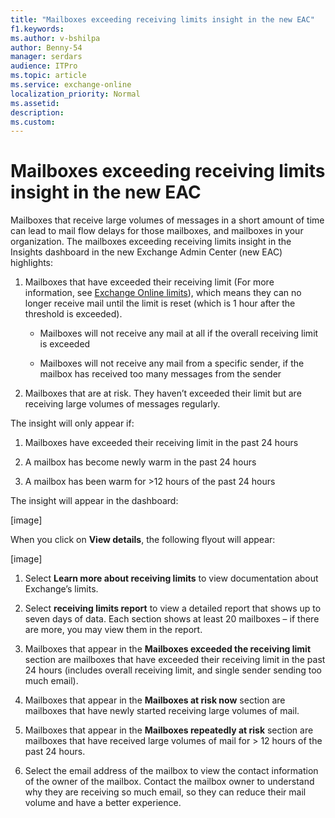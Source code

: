 ```yaml
---
title: "Mailboxes exceeding receiving limits insight in the new EAC"
f1.keywords:
ms.author: v-bshilpa
author: Benny-54
manager: serdars
audience: ITPro
ms.topic: article
ms.service: exchange-online
localization_priority: Normal
ms.assetid:
description:  
ms.custom:
---
```


# Mailboxes exceeding receiving limits insight in the new EAC

Mailboxes that receive large volumes of messages in a short amount of time can lead to mail flow delays for those mailboxes, and mailboxes in your organization. 
The mailboxes exceeding receiving limits insight in the Insights dashboard in the new Exchange Admin Center (new EAC) highlights:

1. Mailboxes that have exceeded their receiving limit (For more information, see [Exchange Online limits](https://docs.microsoft.com/office365/servicedescriptions/exchange-online-service-description/exchange-online-limits#receiving-and-sending-limits)), which means they can no longer receive mail until the limit is reset (which is 1 hour after the threshold is exceeded).

   - Mailboxes will not receive any mail at all if the overall receiving limit is exceeded
   
   - Mailboxes will not receive any mail from a specific sender, if the mailbox has received too many messages from the sender
   
2. Mailboxes that are at risk. They haven’t exceeded their limit but are receiving large volumes of messages regularly. 

The insight will only appear if:

1. Mailboxes have exceeded their receiving limit in the past 24 hours 

2. A mailbox has become newly warm in the past 24 hours

3. A mailbox has been warm for >12 hours of the past 24 hours

The insight will appear in the dashboard: 

[image]

When you click on **View details**, the following flyout will appear:

[image]

1. Select **Learn more about receiving limits** to view documentation about Exchange’s limits. 

2. Select **receiving limits report** to view a detailed report that shows up to seven days of data. Each section shows at least 20 mailboxes – if there are more, you may view them in the report. 

3. Mailboxes that appear in the **Mailboxes exceeded the receiving limit** section are mailboxes that have exceeded their receiving limit in the past 24 hours (includes overall receiving limit, and single sender sending too much email).

4. Mailboxes that appear in the **Mailboxes at risk now** section are mailboxes that have newly started receiving large volumes of mail. 

5. Mailboxes that appear in the **Mailboxes repeatedly at risk** section are mailboxes that have received large volumes of mail for > 12 hours of the past 24 hours.  

6. Select the email address of the mailbox to view the contact information of the owner of the mailbox. Contact the mailbox owner to understand why they are receiving so much email, so they can reduce their mail volume and have a better experience.
